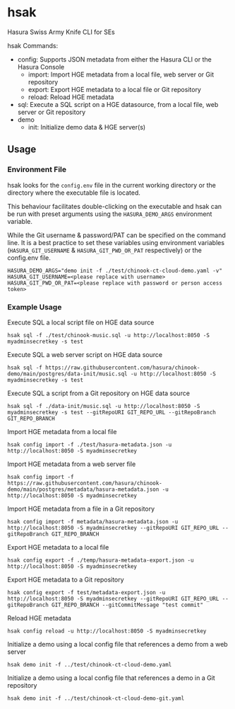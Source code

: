 # hsak
Hasura Swiss Army Knife CLI for SEs

hsak Commands:
- config: Supports JSON metadata from either the Hasura CLI or the Hasura Console
  - import: Import HGE metadata from a local file, web server or Git repository
  - export: Export HGE metadata to a local file or Git repository
  - reload: Reload HGE metadata
- sql: Execute a SQL script on a HGE datasource, from a local file, web server or Git repository
- demo
  - init: Initialize demo data & HGE server(s)

## Usage
### Environment File
hsak looks for the `config.env` file in the current working directory or the directory where the executable file is located.

This behaviour facilitates double-clicking on the executable and hsak can be run with preset arguments using the `HASURA_DEMO_ARGS` environment variable.

While the Git username & password/PAT can be specified on the command line. It is a best practice to set these variables using environment variables (`HASURA_GIT_USERNAME` & `HASURA_GIT_PWD_OR_PAT` respectively) or the config.env file.

```config.env
HASURA_DEMO_ARGS="demo init -f ./test/chinook-ct-cloud-demo.yaml -v"
HASURA_GIT_USERNAME=<please replace with username>
HASURA_GIT_PWD_OR_PAT=<please replace with password or person access token>
```

### Example Usage
Execute SQL a local script file on HGE data source
```
hsak sql -f ./test/chinook-music.sql -u http://localhost:8050 -S myadminsecretkey -s test
```

Execute SQL a web server script on HGE data source
```
hsak sql -f https://raw.githubusercontent.com/hasura/chinook-demo/main/postgres/data-init/music.sql -u http://localhost:8050 -S myadminsecretkey -s test
```

Execute SQL a script from a Git repository on HGE data source
```
hsak sql -f ./data-init/music.sql -u http://localhost:8050 -S myadminsecretkey -s test --gitRepoURI GIT_REPO_URL --gitRepoBranch GIT_REPO_BRANCH
```

Import HGE metadata from a local file
```
hsak config import -f ./test/hasura-metadata.json -u http://localhost:8050 -S myadminsecretkey
```

Import HGE metadata from a web server file
```
hsak config import -f https://raw.githubusercontent.com/hasura/chinook-demo/main/postgres/metadata/hasura-metadata.json -u http://localhost:8050 -S myadminsecretkey
```

Import HGE metadata from a file in a Git repository
```
hsak config import -f metadata/hasura-metadata.json -u http://localhost:8050 -S myadminsecretkey --gitRepoURI GIT_REPO_URL --gitRepoBranch GIT_REPO_BRANCH
```

Export HGE metadata to a local file
```
hsak config export -f ./temp/hasura-metadata-export.json -u http://localhost:8050 -S myadminsecretkey
```

Export HGE metadata to a Git repository
```
hsak config export -f test/metadata-export.json -u http://localhost:8050 -S myadminsecretkey --gitRepoURI GIT_REPO_URL --gitRepoBranch GIT_REPO_BRANCH --gitCommitMessage "test commit"
```

Reload HGE metadata
```
hsak config reload -u http://localhost:8050 -S myadminsecretkey
```

Initialize a demo using a local config file that references a demo from a web server
```
hsak demo init -f ../test/chinook-ct-cloud-demo.yaml
```

Initialize a demo using a local config file that references a demo in a Git repository
```
hsak demo init -f ../test/chinook-ct-cloud-demo-git.yaml
```
